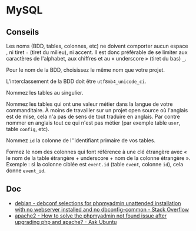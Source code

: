 # MySQL

## Conseils

Les noms (BDD, tables, colonnes, etc) ne doivent comporter aucun espace ` `, ni tiret `-` (tiret du milieu), ni accent. Il est donc préférable de se limiter aux caractères de l'alphabet, aux chiffres et au « underscore » (tiret du bas) `_`.

Pour le nom de la BDD, choisissez le même nom que votre projet.

L'interclassement de la BDD doit être `utf8mb4_unicode_ci`.

Nommez les tables au singulier.

Nommez les tables qui ont une valeur métier dans la langue de votre commanditaire.
À moins de travailler sur un projet open source où l'anglais est de mise, cela n'a pas de sens de tout traduire en anglais.
Par contre nommer en anglais tout ce qui n'est pas métier (par exemple table `user`, table `config`, etc).

Nommez `id` la colonne de l''identifiant primaire de vos tables.

Formez le nom des colonnes qui font référence à une clé étrangère avec « le nom de la table étrangère + underscore + nom de la colonne étrangère ».
Exemple : si la colonne ciblée est `event.id` (table `event`, colonne `id`), cela donne `event_id`.

## Doc

- [debian - debconf selections for phpmyadmin unattended installation with no webserver installed and no dbconfig-common - Stack Overflow](https://stackoverflow.com/questions/30741573/debconf-selections-for-phpmyadmin-unattended-installation-with-no-webserver-inst)
- [apache2 - How to solve the phpmyadmin not found issue after upgrading php and apache? - Ask Ubuntu](https://askubuntu.com/questions/387062/how-to-solve-the-phpmyadmin-not-found-issue-after-upgrading-php-and-apache)
